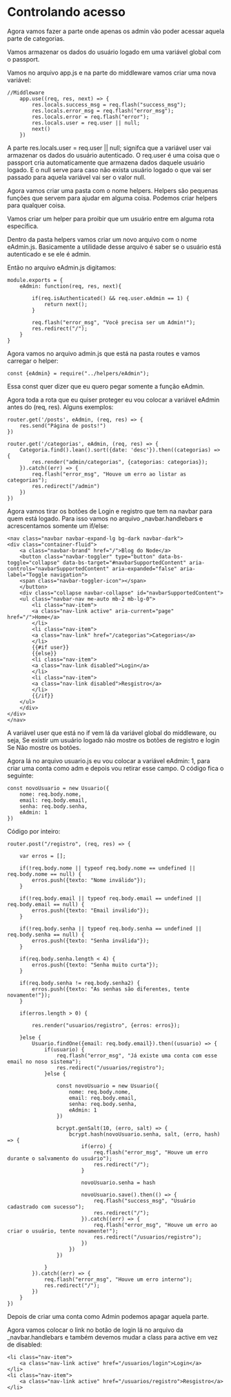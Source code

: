 # Controlando acesso

Agora vamos fazer a parte onde apenas os admin vão poder acessar aquela parte de categorias.

Vamos armazenar os dados do usuário logado em uma variável global com o passport.

Vamos no arquivo app.js e na parte do middleware vamos criar uma nova variável:

    //Middleware
        app.use((req, res, next) => {
            res.locals.success_msg = req.flash("success_msg");
            res.locals.error_msg = req.flash("error_msg");
            res.locals.error = req.flash("error");
            res.locals.user = req.user || null;
            next()
        })
    
A parte res.locals.user = req.user || null; signifca que a variável user vai armazenar os dados do usuário autenticado. O req.user é uma coisa que o passport cria automaticamente que armazena dados daquele usuário logado. E o null serve para caso não exista usuário logado o que vai ser passado para aquela variável vai ser o valor null.

Agora vamos criar uma pasta com o nome helpers. Helpers são pequenas funções que servem para ajudar em alguma coisa. Podemos criar helpers para qualquer coisa.

Vamos criar um helper para proibir que um usuário entre em alguma rota específica.

Dentro da pasta helpers vamos criar um novo arquivo com o nome eAdmin.js. Basicamente a utilidade desse arquivo é saber se o usuário está autenticado e se ele é admin.

Então no arquivo eAdmin.js digitamos:

    module.exports = {
        eAdmin: function(req, res, next){

            if(req.isAuthenticated() && req.user.eAdmin == 1) {
                return next();
            }

            req.flash("error_msg", "Você precisa ser um Admin!");
            res.redirect("/");
        }
    }

Agora vamos no arquivo admin.js que está na pasta routes e vamos carregar o helper:

    const {eAdmin} = require("../helpers/eAdmin");  

Essa const quer dizer que eu quero pegar somente a função eAdmin.

Agora toda a rota que eu quiser proteger eu vou colocar a variável eAdmin antes do (req, res). Alguns exemplos:

    router.get('/posts', eAdmin, (req, res) => {
        res.send("Página de posts!")
    })

    router.get('/categorias', eAdmin, (req, res) => {
        Categoria.find().lean().sort({date: 'desc'}).then((categorias) => {
            res.render("admin/categorias", {categorias: categorias});
        }).catch((err) => {
            req.flash("error_msg", "Houve um erro ao listar as categorias");
            res.redirect("/admin")
        })
    })

Agora vamos tirar os botôes de Login e registro que tem na navbar para quem está logado. Para isso vamos no arquivo _navbar.handlebars e acrescentamos somente um if/else:

    <nav class="navbar navbar-expand-lg bg-dark navbar-dark">
    <div class="container-fluid">
        <a class="navbar-brand" href="/">Blog do Node</a>
        <button class="navbar-toggler" type="button" data-bs-toggle="collapse" data-bs-target="#navbarSupportedContent" aria-controls="navbarSupportedContent" aria-expanded="false" aria-label="Toggle navigation">
        <span class="navbar-toggler-icon"></span>
        </button>
        <div class="collapse navbar-collapse" id="navbarSupportedContent">
        <ul class="navbar-nav me-auto mb-2 mb-lg-0">
            <li class="nav-item">
            <a class="nav-link active" aria-current="page" href="/">Home</a>
            </li>
            <li class="nav-item">
            <a class="nav-link" href="/categorias">Categorias</a>
            </li>
            {{#if user}}
            {{else}}
            <li class="nav-item">
            <a class="nav-link disabled">Login</a>
            </li>
            <li class="nav-item">
            <a class="nav-link disabled">Resgistro</a>
            </li>
            {{/if}}
        </ul>
        </div>
    </div>
    </nav>

A variável user que está no if vem lá da variável global do middleware, ou seja, Se existir um usuário logado não mostre os botões de registro e login Se Não mostre os botôes.

Agora lá no arquivo usuario.js eu vou colocar a variável eAdmin: 1, para criar uma conta como adm e depois vou retirar esse campo. O código fica o seguinte:

    const novoUsuario = new Usuario({
        nome: req.body.nome,
        email: req.body.email,
        senha: req.body.senha,
        eAdmin: 1
    })

Código por inteiro:

    router.post("/registro", (req, res) => {

        var erros = [];

        if(!req.body.nome || typeof req.body.nome == undefined || req.body.nome == null) {
            erros.push({texto: "Nome inválido"});
        }

        if(!req.body.email || typeof req.body.email == undefined || req.body.email == null) {
            erros.push({texto: "Email inválido"});
        }

        if(!req.body.senha || typeof req.body.senha == undefined || req.body.senha == null) {
            erros.push({texto: "Senha inválida"});
        }

        if(req.body.senha.length < 4) {
            erros.push({texto: "Senha muito curta"});
        }

        if(req.body.senha != req.body.senha2) {
            erros.push({texto: "As senhas são diferentes, tente novamente!"});
        }

        if(erros.length > 0) {

            res.render("usuarios/registro", {erros: erros});

        }else { 
            Usuario.findOne({email: req.body.email}).then((usuario) => {
                if(usuario) {
                    req.flash("error_msg", "Já existe uma conta com esse email no noso sistema");
                    res.redirect("/usuarios/registro");
                }else {

                    const novoUsuario = new Usuario({
                        nome: req.body.nome,
                        email: req.body.email,
                        senha: req.body.senha,
                        eAdmin: 1
                    })

                    bcrypt.genSalt(10, (erro, salt) => {
                        bcrypt.hash(novoUsuario.senha, salt, (erro, hash) => {
                            if(erro) {
                                req.flash("error_msg", "Houve um erro durante o salvamento do usuário"); 
                                res.redirect("/");
                            }

                            novoUsuario.senha = hash

                            novoUsuario.save().then(() => {
                                req.flash("success_msg", "Usuário cadastrado com sucesso");
                                res.redirect("/");
                            }).catch((err) => {
                                req.flash("error_msg", "Houve um erro ao criar o usuário, tente novamente!");
                                res.redirect("/usuarios/registro");
                            })
                        })
                    })

                }
            }).catch((err) => {
                req.flash("error_msg", "Houve um erro interno");
                res.redirect("/");
            })
        }
    })

Depois de criar uma conta como Admin podemos apagar aquela parte.

Agora vamos colocar o link no botão de login lá no arquivo da _navbar.handlebars e também devemos mudar a class para active em vez de disabled:

    <li class="nav-item">
        <a class="nav-link active" href="/usuarios/login">Login</a>
    </li>
    <li class="nav-item">
        <a class="nav-link active" href="/usuarios/registro">Resgistro</a>
    </li>









